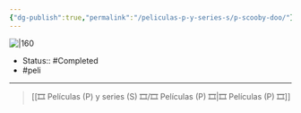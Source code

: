 ```yaml
---
{"dg-publish":true,"permalink":"/peliculas-p-y-series-s/p-scooby-doo/"}
---
```



![|160](https://m.media-amazon.com/images/M/MV5BMTg4MzMzMTY0OF5BMl5BanBnXkFtZTYwNzM3MTg2._V1_SX300.jpg)

- Status:: #Completed 
- #peli 

---

> [[🎞️ Películas (P) y series (S) 🎞️/🎞️ Películas (P) 🎞️\|🎞️ Películas (P) 🎞️]]